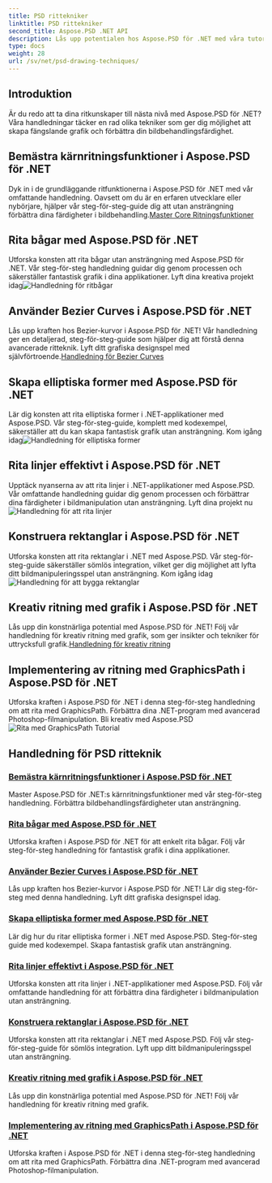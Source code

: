 ```yaml
---
title: PSD rittekniker
linktitle: PSD rittekniker
second_title: Aspose.PSD .NET API
description: Lås upp potentialen hos Aspose.PSD för .NET med våra tutorials! Bemästra de grundläggande ritfunktionerna, skapa fantastisk grafik och höj dina färdigheter i bildmanipulation.
type: docs
weight: 28
url: /sv/net/psd-drawing-techniques/
---
```


## Introduktion

Är du redo att ta dina ritkunskaper till nästa nivå med Aspose.PSD för .NET? Våra handledningar täcker en rad olika tekniker som ger dig möjlighet att skapa fängslande grafik och förbättra din bildbehandlingsfärdighet.

## Bemästra kärnritningsfunktioner i Aspose.PSD för .NET

 Dyk in i de grundläggande ritfunktionerna i Aspose.PSD för .NET med vår omfattande handledning. Oavsett om du är en erfaren utvecklare eller nybörjare, hjälper vår steg-för-steg-guide dig att utan ansträngning förbättra dina färdigheter i bildbehandling.[Master Core Ritningsfunktioner](./mastering-core-drawing-features/)

## Rita bågar med Aspose.PSD för .NET

 Utforska konsten att rita bågar utan ansträngning med Aspose.PSD för .NET. Vår steg-för-steg handledning guidar dig genom processen och säkerställer fantastisk grafik i dina applikationer. Lyft dina kreativa projekt idag![Handledning för ritbågar](./drawing-arcs/)

## Använder Bezier Curves i Aspose.PSD för .NET

 Lås upp kraften hos Bezier-kurvor i Aspose.PSD för .NET! Vår handledning ger en detaljerad, steg-för-steg-guide som hjälper dig att förstå denna avancerade ritteknik. Lyft ditt grafiska designspel med självförtroende.[Handledning för Bezier Curves](./utilizing-bezier-curves/)

## Skapa elliptiska former med Aspose.PSD för .NET

 Lär dig konsten att rita elliptiska former i .NET-applikationer med Aspose.PSD. Vår steg-för-steg-guide, komplett med kodexempel, säkerställer att du kan skapa fantastisk grafik utan ansträngning. Kom igång idag![Handledning för elliptiska former](./creating-elliptical-shapes/)

## Rita linjer effektivt i Aspose.PSD för .NET

 Upptäck nyanserna av att rita linjer i .NET-applikationer med Aspose.PSD. Vår omfattande handledning guidar dig genom processen och förbättrar dina färdigheter i bildmanipulation utan ansträngning. Lyft dina projekt nu![Handledning för att rita linjer](./drawing-lines-effectively/)

## Konstruera rektanglar i Aspose.PSD för .NET

Utforska konsten att rita rektanglar i .NET med Aspose.PSD. Vår steg-för-steg-guide säkerställer sömlös integration, vilket ger dig möjlighet att lyfta ditt bildmanipuleringsspel utan ansträngning. Kom igång idag![Handledning för att bygga rektanglar](./constructing-rectangles/)

## Kreativ ritning med grafik i Aspose.PSD för .NET

 Lås upp din konstnärliga potential med Aspose.PSD för .NET! Följ vår handledning för kreativ ritning med grafik, som ger insikter och tekniker för uttrycksfull grafik.[Handledning för kreativ ritning](./creative-drawing-using-graphics/)

## Implementering av ritning med GraphicsPath i Aspose.PSD för .NET

 Utforska kraften i Aspose.PSD för .NET i denna steg-för-steg handledning om att rita med GraphicsPath. Förbättra dina .NET-program med avancerad Photoshop-filmanipulation. Bli kreativ med Aspose.PSD![Rita med GraphicsPath Tutorial](./implementing-drawing-with-graphicspath/)

## Handledning för PSD ritteknik
### [Bemästra kärnritningsfunktioner i Aspose.PSD för .NET](./mastering-core-drawing-features/)
Master Aspose.PSD för .NET:s kärnritningsfunktioner med vår steg-för-steg handledning. Förbättra bildbehandlingsfärdigheter utan ansträngning.
### [Rita bågar med Aspose.PSD för .NET](./drawing-arcs/)
Utforska kraften i Aspose.PSD för .NET för att enkelt rita bågar. Följ vår steg-för-steg handledning för fantastisk grafik i dina applikationer.
### [Använder Bezier Curves i Aspose.PSD för .NET](./utilizing-bezier-curves/)
Lås upp kraften hos Bezier-kurvor i Aspose.PSD för .NET! Lär dig steg-för-steg med denna handledning. Lyft ditt grafiska designspel idag.
### [Skapa elliptiska former med Aspose.PSD för .NET](./creating-elliptical-shapes/)
Lär dig hur du ritar elliptiska former i .NET med Aspose.PSD. Steg-för-steg guide med kodexempel. Skapa fantastisk grafik utan ansträngning.
### [Rita linjer effektivt i Aspose.PSD för .NET](./drawing-lines-effectively/)
Utforska konsten att rita linjer i .NET-applikationer med Aspose.PSD. Följ vår omfattande handledning för att förbättra dina färdigheter i bildmanipulation utan ansträngning.
### [Konstruera rektanglar i Aspose.PSD för .NET](./constructing-rectangles/)
Utforska konsten att rita rektanglar i .NET med Aspose.PSD. Följ vår steg-för-steg-guide för sömlös integration. Lyft upp ditt bildmanipuleringsspel utan ansträngning.
### [Kreativ ritning med grafik i Aspose.PSD för .NET](./creative-drawing-using-graphics/)
Lås upp din konstnärliga potential med Aspose.PSD för .NET! Följ vår handledning för kreativ ritning med grafik.
### [Implementering av ritning med GraphicsPath i Aspose.PSD för .NET](./implementing-drawing-with-graphicspath/)
Utforska kraften i Aspose.PSD för .NET i denna steg-för-steg handledning om att rita med GraphicsPath. Förbättra dina .NET-program med avancerad Photoshop-filmanipulation.